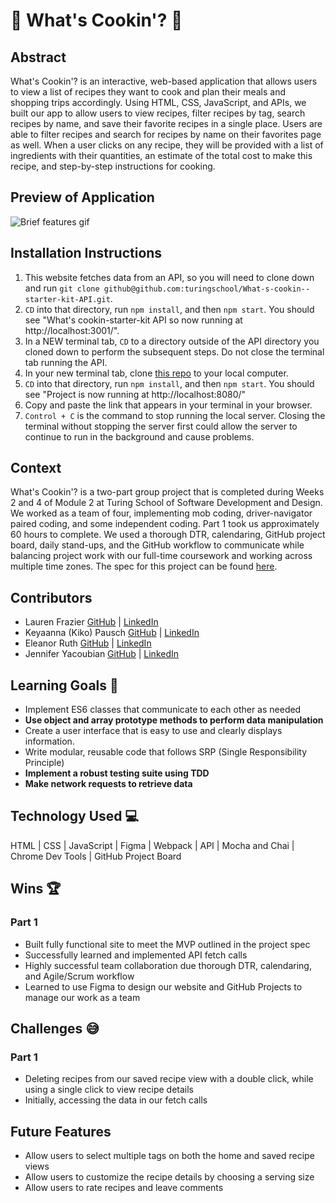 # 🍴 What's Cookin'? 🍴️

## Abstract
What's Cookin'? is an interactive, web-based application that allows users to view a list of recipes they want to cook and plan their meals and shopping trips accordingly. Using HTML, CSS, JavaScript, and APIs, we built our app to allow users to view recipes, filter recipes by tag, search recipes by name, and save their favorite recipes in a single place. Users are able to filter recipes and search for recipes by name on their favorites page as well. When a user clicks on any recipe, they will be provided with a list of ingredients with their quantities, an estimate of the total cost to make this recipe, and step-by-step instructions for cooking.

## Preview of Application
![Brief features gif](https://media.giphy.com/media/V4bSMD3CFTpIQhFgDd/giphy.gif)

## Installation Instructions
1. This website fetches data from an API, so you will need to clone down and run `git clone github@github.com:turingschool/What-s-cookin--starter-kit-API.git`.
2. `CD` into that directory, run `npm install`, and then `npm start`. You should see "What's cookin-starter-kit API so now running at http://localhost:3001/".
3. In a NEW terminal tab, `CD` to a directory outside of the API directory you cloned down to perform the subsequent steps. Do not close the terminal tab running the API.
3. In your new terminal tab, clone [this repo](https://github.com/Eleanorgruth/whats-cookin) to your local computer.
4. `CD` into that directory, run `npm install`, and then `npm start`. You should see "Project is now running at http://localhost:8080/"
5. Copy and paste the link that appears in your terminal in your browser.
6. `Control + C` is the command to stop running the local server. Closing the terminal without stopping the server first could allow the server to continue to run in the background and cause problems.

## Context
What's Cookin'? is a two-part group project that is completed during Weeks 2 and 4 of Module 2 at Turing School of Software Development and Design. We worked as a team of four, implementing mob coding, driver-navigator paired coding, and some independent coding. Part 1 took us approximately 60 hours to complete. We used a thorough DTR, calendaring, GitHub project board, daily stand-ups, and the GitHub workflow to communicate while balancing project work with our full-time coursework and working across multiple time zones. The spec for this project can be found [here](https://frontend.turing.edu/projects/whats-cookin-part-one.html).

## Contributors
- Lauren Frazier [GitHub](https://github.com/FrazierLE) | [LinkedIn](https://www.linkedin.com/in/lauren-frazier-745053188/)
- Keyaanna (Kiko) Pausch [GitHub](https://github.com/knpausch) | [LinkedIn](https://www.linkedin.com/in/knpausch/)
- Eleanor Ruth [GitHub](https://github.com/Eleanorgruth) | [LinkedIn](https://www.linkedin.com/in/eleanorgruth/)
- Jennifer Yacoubian [GitHub](https://github.com/jmyacobn) | [LinkedIn](https://www.linkedin.com/in/jennifer-yacoubian/)

## Learning Goals 🎯
- Implement ES6 classes that communicate to each other as needed
- **Use object and array prototype methods to perform data manipulation**
- Create a user interface that is easy to use and clearly displays information.
- Write modular, reusable code that follows SRP (Single Responsibility Principle)
- **Implement a robust testing suite using TDD**
- **Make network requests to retrieve data**

## Technology Used 💻
HTML | CSS | JavaScript | Figma | Webpack | API | Mocha and Chai | Chrome Dev Tools | GitHub Project Board

## Wins 🏆
### Part 1
- Built fully functional site to meet the MVP outlined in the project spec
- Successfully learned and implemented API fetch calls
- Highly successful team collaboration due thorough DTR, calendaring, and Agile/Scrum workflow
- Learned to use Figma to design our website and GitHub Projects to manage our work as a team

## Challenges 😅
### Part 1
- Deleting recipes from our saved recipe view with a double click, while using a single click to view recipe details
- Initially, accessing the data in our fetch calls

## Future Features
- Allow users to select multiple tags on both the home and saved recipe views
- Allow users to customize the recipe details by choosing a serving size
- Allow users to rate recipes and leave comments
